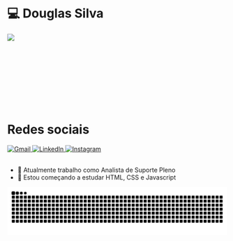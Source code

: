 <h1>💻 Douglas Silva</h1>
<div>
    <a href="https://github.com/dougllassillva27">
        <img height="160em" src="https://github-readme-stats.vercel.app/api?username=dougllassillva27&show_icons=true&theme=dark" style="display: inline-block; margin-right: 10px;">
    </a>
<!--    <a href="https://github.com/dougllassillva27">
        <img height="140em" src="https://github-readme-stats.vercel.app/api/top-langs/?username=dougllassillva27&theme=dark" style="display: inline-block;">
    </a>-->
</div>

        


<h1>Redes sociais</h1>
<div>
    <a href="mailto:dougllassillva27@gmail.com" target="_blank">
        <img src="https://img.shields.io/badge/Gmail-D14836?style=for-the-badge&logo=gmail&logoColor=white" alt="Gmail"/>
    </a>
    <a href="https://www.linkedin.com/in/douglas-silva-27/" target="_blank">
        <img src="https://img.shields.io/badge/LinkedIn-0077B5?style=for-the-badge&logo=linkedin&logoColor=white" alt="LinkedIn"/>
    </a>
        <a href="https://www.instagram.com/dougllassillva27" target="_blank">
        <img src="https://img.shields.io/badge/Instagram-E4405F?style=for-the-badge&logo=instagram&logoColor=white" alt="Instagram"/>
    </a>
</div>
<br>


- 🔭 Atualmente trabalho como Analista de Suporte Pleno
- 🌱 Estou começando a estudar HTML, CSS e Javascript

<img src="https://raw.githubusercontent.com/dougllassillva27/dougllassillva27/output/snake.svg" alt="Snake animation" />

###
